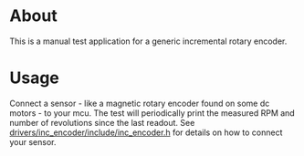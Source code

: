 # About
This is a manual test application for a generic incremental rotary encoder.

# Usage
Connect a sensor - like a magnetic rotary encoder found on some dc motors - to your mcu.
The test will periodically print the measured RPM and number of revolutions
since the last readout.
See [drivers/inc_encoder/include/inc_encoder.h][inc_encoder]
for details on how to connect your sensor.

[inc_encoder]: ../../drivers/inc_encoder/include/inc_encoder.h